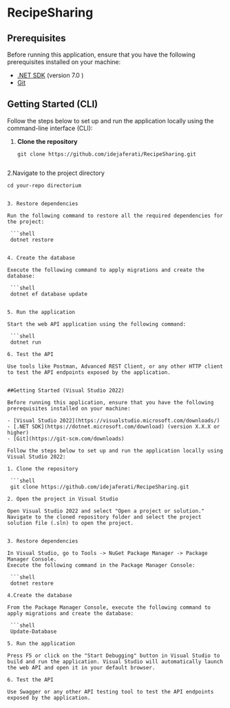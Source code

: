 # RecipeSharing


## Prerequisites

Before running this application, ensure that you have the following prerequisites installed on your machine:

- [.NET SDK](https://dotnet.microsoft.com/download) (version 7.0 )
- [Git](https://git-scm.com/downloads)

## Getting Started (CLI)

Follow the steps below to set up and run the application locally using the command-line interface (CLI):

1. **Clone the repository**

   ```shell
   git clone https://github.com/idejaferati/RecipeSharing.git
 
2.Navigate to the project directory

   ```shell
   cd your-repo directorium


3. Restore dependencies

Run the following command to restore all the required dependencies for the project:

    ```shell
    dotnet restore


4. Create the database

Execute the following command to apply migrations and create the database:

    ```shell
    dotnet ef database update


5. Run the application

Start the web API application using the following command:

    ```shell
    dotnet run

6. Test the API

Use tools like Postman, Advanced REST Client, or any other HTTP client to test the API endpoints exposed by the application.


##Getting Started (Visual Studio 2022)

Before running this application, ensure that you have the following prerequisites installed on your machine:

- [Visual Studio 2022](https://visualstudio.microsoft.com/downloads/)
- [.NET SDK](https://dotnet.microsoft.com/download) (version X.X.X or higher)
- [Git](https://git-scm.com/downloads)

Follow the steps below to set up and run the application locally using Visual Studio 2022:

1. Clone the repository

    ```shell
    git clone https://github.com/idejaferati/RecipeSharing.git

2. Open the project in Visual Studio

Open Visual Studio 2022 and select "Open a project or solution."
Navigate to the cloned repository folder and select the project solution file (.sln) to open the project.


3. Restore dependencies

In Visual Studio, go to Tools -> NuGet Package Manager -> Package Manager Console.
Execute the following command in the Package Manager Console:

    ```shell
    dotnet restore

4.Create the database

From the Package Manager Console, execute the following command to apply migrations and create the database:

    ```shell
    Update-Database

5. Run the application

Press F5 or click on the "Start Debugging" button in Visual Studio to build and run the application. Visual Studio will automatically launch the web API and open it in your default browser.

6. Test the API

Use Swagger or any other API testing tool to test the API endpoints exposed by the application.

